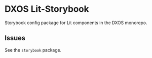 # DXOS Lit-Storybook

Storybook config package for Lit components in the DXOS monorepo.

## Issues

See the `storybook` package.
